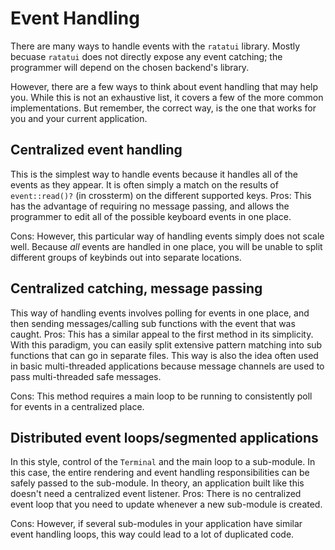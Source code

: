 # Event Handling

There are many ways to handle events with the `ratatui` library. Mostly becuase `ratatui` does not
directly expose any event catching; the programmer will depend on the chosen backend's library.

However, there are a few ways to think about event handling that may help you. While this is not an
exhaustive list, it covers a few of the more common implementations. But remember, the correct way,
is the one that works for you and your current application.

## Centralized event handling

This is the simplest way to handle events because it handles all of the events as they appear. It is
often simply a match on the results of `event::read()?` (in crossterm) on the different supported
keys. Pros: This has the advantage of requiring no message passing, and allows the programmer to
edit all of the possible keyboard events in one place.

Cons: However, this particular way of handling events simply does not scale well. Because _all_
events are handled in one place, you will be unable to split different groups of keybinds out into
separate locations.

## Centralized catching, message passing

This way of handling events involves polling for events in one place, and then sending
messages/calling sub functions with the event that was caught. Pros: This has a similar appeal to
the first method in its simplicity. With this paradigm, you can easily split extensive pattern
matching into sub functions that can go in separate files. This way is also the idea often used in
basic multi-threaded applications because message channels are used to pass multi-threaded safe
messages.

Cons: This method requires a main loop to be running to consistently poll for events in a
centralized place.

## Distributed event loops/segmented applications

In this style, control of the `Terminal` and the main loop to a sub-module. In this case, the entire
rendering and event handling responsibilities can be safely passed to the sub-module. In theory, an
application built like this doesn't need a centralized event listener. Pros: There is no centralized
event loop that you need to update whenever a new sub-module is created.

Cons: However, if several sub-modules in your application have similar event handling loops, this
way could lead to a lot of duplicated code.

